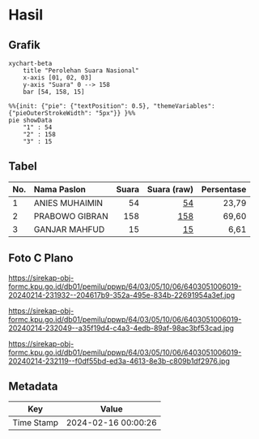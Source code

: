 # Hasil

## Grafik

```mermaid
xychart-beta
    title "Perolehan Suara Nasional"
    x-axis [01, 02, 03]
    y-axis "Suara" 0 --> 158
    bar [54, 158, 15]
```

```mermaid
%%{init: {"pie": {"textPosition": 0.5}, "themeVariables": {"pieOuterStrokeWidth": "5px"}} }%%
pie showData
    "1" : 54
    "2" : 158
    "3" : 15
```

## Tabel

| No. | Nama Paslon    | Suara | Suara (raw) | Persentase |
|:--- |:-------------- | -----:| -----------:| ----------:|
| 1   | ANIES MUHAIMIN | 54    | [54][p-1]   | 23,79      |
| 2   | PRABOWO GIBRAN | 158   | [158][p-2]  | 69,60      |
| 3   | GANJAR MAHFUD  | 15    | [15][p-3]   | 6,61       |


[p-1]: https://github.com/gigit-pemilu/pemilu-2024/blob/main/pilpres/hitung-suara/sub/64-kalimantan-timur/sub/03-berau/sub/05-tanjung-redeb/sub/1006-gayam/sub/019-tps/sub/paslon-1.txt
[p-2]: https://github.com/gigit-pemilu/pemilu-2024/blob/main/pilpres/hitung-suara/sub/64-kalimantan-timur/sub/03-berau/sub/05-tanjung-redeb/sub/1006-gayam/sub/019-tps/sub/paslon-2.txt
[p-3]: https://github.com/gigit-pemilu/pemilu-2024/blob/main/pilpres/hitung-suara/sub/64-kalimantan-timur/sub/03-berau/sub/05-tanjung-redeb/sub/1006-gayam/sub/019-tps/sub/paslon-3.txt

## Foto C Plano

https://sirekap-obj-formc.kpu.go.id/db01/pemilu/ppwp/64/03/05/10/06/6403051006019-20240214-231932--204617b9-352a-495e-834b-22691954a3ef.jpg

https://sirekap-obj-formc.kpu.go.id/db01/pemilu/ppwp/64/03/05/10/06/6403051006019-20240214-232049--a35f19d4-c4a3-4edb-89af-98ac3bf53cad.jpg

https://sirekap-obj-formc.kpu.go.id/db01/pemilu/ppwp/64/03/05/10/06/6403051006019-20240214-232119--f0df55bd-ed3a-4613-8e3b-c809b1df2976.jpg


## Metadata

| Key        | Value               |
| ---------- | ------------------- |
| Time Stamp | 2024-02-16 00:00:26 |



